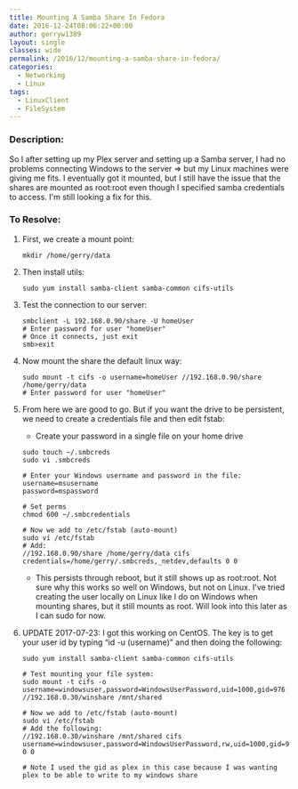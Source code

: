 ```yaml
---
title: Mounting A Samba Share In Fedora
date: 2016-12-24T08:06:22+00:00
author: gerryw1389
layout: single
classes: wide
permalink: /2016/12/mounting-a-samba-share-in-fedora/
categories:
  - Networking
  - Linux
tags:
  - LinuxClient
  - FileSystem
---
```

<!--more-->

### Description:

So I after setting up my Plex server and setting up a Samba server, I had no problems connecting Windows to the server => but my Linux machines were giving me fits. I eventually got it mounted, but I still have the issue that the shares are mounted as root:root even though I specified samba credentials to access. I'm still looking a fix for this.

### To Resolve:

1. First, we create a mount point:

   ```shell
   mkdir /home/gerry/data
   ```

2. Then install utils:

   ```shell
   sudo yum install samba-client samba-common cifs-utils
   ```

3. Test the connection to our server:

   ```shell
   smbclient -L 192.168.0.90/share -U homeUser
   # Enter password for user "homeUser"
   # Once it connects, just exit
   smb>exit
   ```

4. Now mount the share the default linux way:

   ```shell
   sudo mount -t cifs -o username=homeUser //192.168.0.90/share /home/gerry/data
   # Enter password for user "homeUser"
   ```

5. From here we are good to go. But if you want the drive to be persistent, we need to create a credentials file and then edit fstab:

   - Create your password in a single file on your home drive

   ```shell
   sudo touch ~/.smbcreds
   sudo vi .smbcreds

   # Enter your Windows username and password in the file:
   username=msusername
   password=mspassword

   # Set perms
   chmod 600 ~/.smbcredentials

   # Now we add to /etc/fstab (auto-mount)
   sudo vi /etc/fstab
   # Add:
   //192.168.0.90/share /home/gerry/data cifs credentials=/home/gerry/.smbcreds,_netdev,defaults 0 0
   ```

   - This persists through reboot, but it still shows up as root:root. Not sure why this works so well on Windows, but not on Linux. I've tried creating the user locally on Linux like I do on Windows when mounting shares, but it still mounts as root. Will look into this later as I can sudo for now.

6. UPDATE 2017-07-23: I got this working on CentOS. The key is to get your user id by typing &#8220;id -u (username)&#8221; and then doing the following:

   ```shell
   sudo yum install samba-client samba-common cifs-utils

   # Test mounting your file system:
   sudo mount -t cifs -o username=windowsuser,password=WindowsUserPassword,uid=1000,gid=976 //192.168.0.30/winshare /mnt/shared

   # Now we add to /etc/fstab (auto-mount)
   sudo vi /etc/fstab
   # Add the following:
   //192.168.0.30/winshare /mnt/shared cifs username=windowsuser,password=WindowsUserPassword,rw,uid=1000,gid=976 0 0

   # Note I used the gid as plex in this case because I was wanting plex to be able to write to my windows share
   ```

